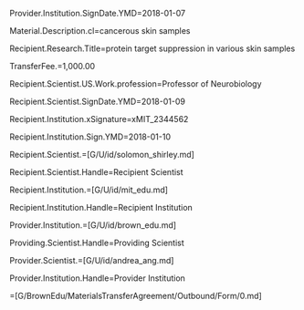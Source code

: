 Provider.Institution.SignDate.YMD=2018-01-07

Material.Description.cl=cancerous skin samples

Recipient.Research.Title=protein target suppression in various skin samples

TransferFee.$=$1,000.00

Recipient.Scientist.US.Work.profession=Professor of Neurobiology

Recipient.Scientist.SignDate.YMD=2018-01-09

Recipient.Institution.xSignature=xMIT_2344562

Recipient.Institution.Sign.YMD=2018-01-10

Recipient.Scientist.=[G/U/id/solomon_shirley.md]

Recipient.Scientist.Handle=Recipient Scientist

Recipient.Institution.=[G/U/id/mit_edu.md]

Recipient.Institution.Handle=Recipient Institution

Provider.Institution.=[G/U/id/brown_edu.md]

Providing.Scientist.Handle=Providing Scientist

Provider.Scientist.=[G/U/id/andrea_ang.md]

Provider.Institution.Handle=Provider Institution

=[G/BrownEdu/MaterialsTransferAgreement/Outbound/Form/0.md]